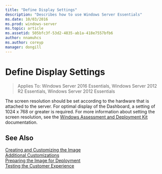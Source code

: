```yaml
---
title: "Define Display Settings"
description: "Describes how to use Windows Server Essentials"
ms.date: 10/03/2016
ms.prod: windows-server
ms.topic: article
ms.assetid: 505bfc3f-53d2-4835-ab1a-418e7557bfb6
author: nnamuhcs
ms.author: coreyp
manager: dongill
---
```


# Define Display Settings

>Applies To: Windows Server 2016 Essentials, Windows Server 2012 R2 Essentials, Windows Server 2012 Essentials

The screen resolution should be set according to the hardware that is attached to the server. For optimal display of the Dashboard, a setting of 1024 x 768 or greater is required. For more information about setting the screen resolution, see the [Windows Assessment and Deployment Kit](https://go.microsoft.com/fwlink/?LinkId=248694) documentation.  
  
## See Also  
 [Creating and Customizing the Image](Creating-and-Customizing-the-Image.md)   
 [Additional Customizations](Additional-Customizations.md)   
 [Preparing the Image for Deployment](Preparing-the-Image-for-Deployment.md)   
 [Testing the Customer Experience](Testing-the-Customer-Experience.md)